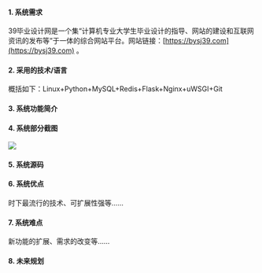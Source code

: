 #### 1. 系统需求
39毕业设计网是一个集“计算机专业大学生毕业设计的指导、网站的建设和互联网资讯的发布等”于一体的综合网站平台。网站链接：[https://bysj39.com](https://bysj39.com) 。
#### 2.  采用的技术/语言
概括如下：Linux+Python+MySQL+Redis+Flask+Nginx+uWSGI+Git
#### 3. 系统功能简介
#### 4. 系统部分截图
<img src="https://sadadssds.cdn.bcebos.com/bysj39.png">

#### 5. 系统源码
#### 6. 系统优点
时下最流行的技术、可扩展性强等……
#### 7. 系统难点
新功能的扩展、需求的改变等……
#### 8. 未来规划

